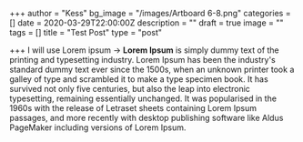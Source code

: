 +++
author = "Kess"
bg_image = "/images/Artboard 6-8.png"
categories = []
date = 2020-03-29T22:00:00Z
description = ""
draft = true
image = ""
tags = []
title = "Test Post"
type = "post"

+++
I will use Lorem ipsum -> **Lorem Ipsum** is simply dummy text of the printing and typesetting industry. Lorem Ipsum has been the industry's standard dummy text ever since the 1500s, when an unknown printer took a galley of type and scrambled it to make a type specimen book. It has survived not only five centuries, but also the leap into electronic typesetting, remaining essentially unchanged. It was popularised in the 1960s with the release of Letraset sheets containing Lorem Ipsum passages, and more recently with desktop publishing software like Aldus PageMaker including versions of Lorem Ipsum.